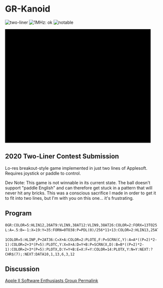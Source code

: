 # GR-Kanoid

![two-liner](https://img.shields.io/badge/two--liner-blue) ![1MHz: ok](https://img.shields.io/badge/1MHz-ok-green) ![notable](https://img.shields.io/badge/notable-gold)

![image](media/gr-kanoid.gif "GR-Kanoid Screenshot")

## 2020 Two-Liner Contest Submission

Lo-res breakout-style game implemented in just two lines of Applesoft. Requires joystick or paddle to control.

Dev Note: This game is not winnable in its current state. The ball doesn't support "paddle English" and can therefore get stuck in a pattern that will never hit any bricks. This was a conscious sacrifice I made in order to get it to fit into two lines, but I'm with you on this one... it's frustrating.

## Program

```
0GR:COLOR=5:HLIN12,26AT9:VLIN9,38AT12:VLIN9,38AT26:COLOR=2:FORX=13TO25:VLIN10,38ATX:NEXT:FORF=14TO19:READC:COLOR=C:HLIN13,25ATF:NEXT:E=F:FORL=0TO2:HOME:?"LIVES:"2-L:A=.5:B=-1:X=19:Y=35:FORN=0TO38:P=PDL(0)/256*11+13:COLOR=2:HLIN13,25AT36

1COLOR=5:HLINP,P+2AT36:C=X+A:COLOR=2:PLOTE,F:P=SCRN(C,Y):A=A*((P=2)*2-1):COLOR=2+3*(P=5):PLOTC,Y:X=X+A:D=Y+B:P=SCRN(X,D):B=B*((P=2)*2-1):COLOR=2+3*(P=5):PLOTX,D:Y=Y+B:E=X:F=Y:COLOR=14:PLOTX,Y:N=Y:NEXT:?CHR$(7);:NEXT:DATA10,1,13,6,3,12
```

## Discussion

[Apple II Software Enthusiasts Group Permalink](https://www.facebook.com/groups/418327412201896/posts/533623624005607/)
